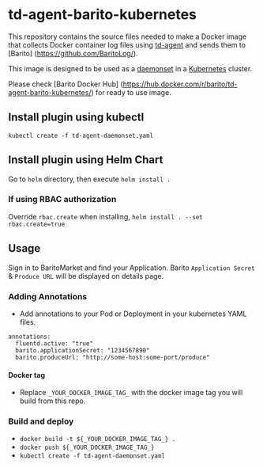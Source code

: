 # td-agent-barito-kubernetes

This repository contains the source files needed to make a Docker image
that collects Docker container log files using [td-agent](http://www.fluentd.org/)
and sends them to [Barito] (https://github.com/BaritoLog/).

This image is designed to be used as a [daemonset](http://kubernetes.io/docs/admin/daemons) in a [Kubernetes](https://github.com/kubernetes/kubernetes) cluster.

Please check [Barito Docker Hub] (https://hub.docker.com/r/barito/td-agent-barito-kubernetes/) for ready to use  image.

## Install plugin using kubectl

`kubectl create -f td-agent-daemonset.yaml`

## Install plugin using Helm Chart

Go to `helm` directory, then execute `helm install .`

### If using RBAC authorization

Override `rbac.create` when installing, `helm install . --set rbac.create=true`

## Usage

Sign in to BaritoMarket and find your Application. Barito `Application Secret` & `Produce URL` will be displayed on details page.

### Adding Annotations
* Add annotations to your Pod or Deployment in your kubernetes YAML files.
```shell
annotations:
  fluentd.active: "true"
  barito.applicationSecret: "1234567890"
  barito.produceUrl: "http://some-host:some-port/produce"
```

#### Docker tag
* Replace `_YOUR_DOCKER_IMAGE_TAG_` with the docker image tag you will build from this repo.

### Build and deploy
* `docker build -t ${_YOUR_DOCKER_IMAGE_TAG_} .`
* `docker push ${_YOUR_DOCKER_IMAGE_TAG_}`
* `kubectl create -f td-agent-daemonset.yaml`
